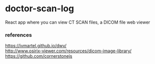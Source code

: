 # doctor-scan-log
React app where you can view CT SCAN files, a DICOM file web viewer


### references
https://ivmartel.github.io/dwv/</br>
http://www.osirix-viewer.com/resources/dicom-image-library/</br>
https://github.com/cornerstonejs</br>
